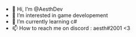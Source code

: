- 👋 Hi, I’m @AesthDev
- 👀 I’m interested in game developement
- 🌱 I’m currently learning c# 
- 📫 How to reach me on discord : aesth#2001 <3

<!---
AesthDev/AesthDev is a ✨ special ✨ repository because its `README.md` (this file) appears on your GitHub profile.
You can click the Preview link to take a look at your changes.
--->
